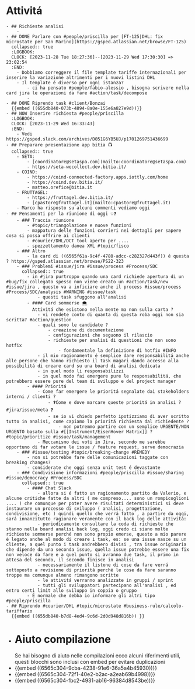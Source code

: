 # Attivitá
	- ## Richieste analisi
		-
	- ## DONE Parlare con #people/priscilla per [FT-125|DHL: fix microstate per San Marino](https://gsped.atlassian.net/browse/FT-125)
	  collapsed:: true
	  :LOGBOOK:
	  CLOCK: [2023-11-28 Tue 18:27:36]--[2023-11-29 Wed 17:30:30] =>  23:02:54
	  :END:
		- Dobbiamo correggere il file template tariffe internazionali per inserire la variazione altrimenti per i nuovi listini DHL
		- Il template é diverso per ogni istanza?
			- ci ha pensato #people/fabio-alessio , bisogna scrivere nella card jira le operazioni da fare #action/task/decompose
			-
	- ## DONE Riprendo task #client/Bonzai 
	  {{embed ((655db840-073b-4894-8a0e-155e6a827e9d))}}
	- ## NOW Inserire richiesta #people/priscilla
	  :LOGBOOK:
	  CLOCK: [2023-11-29 Wed 16:33:43]
	  :END:
		- Vedi https://gsped.slack.com/archives/D051G6YB5UJ/p1701269751436699
	- ## Preparare presentazione app bitia 📺️
	  collapsed:: true
		- SETA:
			- [coordinatore@setaspa.com](mailto:coordinatore@setaspa.com)
			- https://seta-wecollect.dev.bitia.it/
		- COIND:
			- https://coind-connected-factory.apps.iottly.com/home
			- https://coind.dev.bitia.it/
			- matteo.orefice@bitia.it
		- FRUTTAGEL:
			- https://fruttagel.dev.bitia.it/
			- [cpastore@fruttagel.it](mailto:cpastore@fruttagel.it)
		- Marco ha risposto su alcuni commenti vediamo oggi
	- ## Pensamenti per la riunione di oggi 💡❓️
		- ### Traccia riunione
			- #topic/triangolazione e nuove funzioni
			- mappatura delle funzioni corrieri nei dettagli per sapere cosa si possa offrire ai clienti
			- #courier/DHL/DCT tool aperto per ....
			- spezzettamento danea XML #topic/fisco
		- ### Altro
			- la card di ((6565f61a-9c4f-4780-adcc-c282327d443f)) é questa ? https://gsped.atlassian.net/browse/PS22-323
		- ### Problemi #issue/jira #issue/process #Process/SDC
		  collapsed:: true
			- in #jira purtroppo quando una card richiede apertura di un #bug/fix collegato spesso non viene creato un #action/task/new #issue/jira , questo va a inficiare anche il process #issue/process #Process/SDC/analysis #WARNING #issue/task
				- questi task sfuggono all'analisi
			- #### Card sommerse 🌨️
			  Attivitá che esistono nella mente ma non sulla carta ?
				- vi rendete conto di quanta di questa roba oggi non sia scritta? #action/question
				- quali sono le candidate ?
					- creazione di documentazione
					- configurazioni che seguono il rilascio
					- richieste per analisi di questioni che non sono hotfix
						- fondamentale la definizione di hotfix #INFO
				- il mio ragionamento é semplice dare responsabilitá anche alle persone che hanno richiesto il task magari dando accesso alla possibilitá di creare card su una board di analisi dedicata
				- in quel modo li responsabilizzi
				- in quel modo fai emergere pure le responsabilitá, che potrebbero essere pure del team di sviluppo e del project manager
			- #### Prioritá
				- Come far emergere le prioritá segnalate dai stakeholders interni / clienti ?
					- ❓️Come e dove marcare queste prioritá in analisi ? #jira/issue/meta ❓️
					- se io vi chiedo perfetto ipotizziamo di aver scritto tutto in analisi, come capiamo la prioritá richiesta dal richiedente ?
						- non potremmo partire con un semplice URGENTE/NON URGENTO basato sulla #[[Instrument/EisenHover Matrix]] ? #topic/prioritize #issue/task/management
				- Meccanismo dei voti in Jira, secondo me sarebbe opportuno di far votare le issue / feature request, serve democrazia
		- ### #issue/testing #topic/breaking-change #REMEDY
			- non si potrebbe fare delle comunicazioni taggate con breaking changes?
			- considerate che oggi senza unit test é devastante
		- ### Condivisione informazioni #people/priscilla #issue/sharing #issue/democracy #Process/SDC
		  collapsed:: true
			- #### Chat Slack
				- allora si é fatto un ragionamento partito da Valerio, e alcune critiche fatte da altri ( me compreso.... sono un rompicoglioni .... ) che comunque per poter avere risultati deterministici si deve instaurare un processo di sviluppo ( analisi, progettazione, condivisione, etc ) quindi quello che verrá fatto , a partire da oggi, sará innanzitutto ragionare veramente con il back log delle attivitá:
				- periodicamente consultare la coda di richieste che stanno nella board analisi back log, oggi credo ci siano molte richieste sommerse perché non sono propio emerse, questo a mio parere é legato anche al modo di creare i task, es: se una issue nasce su un cliente, a quel punto i task andrebbero divisi , tra issue originaria che dipende da una seconda issue, quella issue potrebbe essere una fix non veloce da fare e a quel punto si avranno due task, il primo in attesa del secondo, il secondo finisce in analisi
				- necessariamente il listone di cose da fare verrá sottoposto a revisione di prioritá perché le cose da fare saranno troppe ma comunque almeno rimangono scritte
				- le attivitá verranno analizzate in gruppi / sprint
				- tutti gli sviluppatori partecipano all'analisi , ed entro certi limit allo sviluppo in coppia o gruppo
			- É normale che debba io informare gli altri tipo #people/priscilla
	- ## Riprendo #courier/DHL #topic/microstate #business-rule/calcolo-tariffario 
	  {{embed ((655db840-b7d8-4ed4-9c6d-2d0d948d816b)) }}
- # Aiuto compilazione
  Se hai bisogno di aiuto nelle compilazioni ecco alcuni riferimenti utili, questi blocchi sono inclusi con embed per evitare duplicazioni
- {{embed ((6565c304-9cba-4238-91e6-36a5a4b45930))}}
- {{embed ((6565c304-72f1-40e2-b2ac-a2eab69b4998))}}
- {{embed ((6565c304-fbc2-4931-ab16-96384d8543be))}}